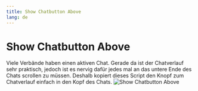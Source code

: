 ```yaml
---
title: Show Chatbutton Above
lang: de
---
```


# Show Chatbutton Above
Viele Verbände haben einen aktiven Chat. Gerade da ist der Chatverlauf sehr praktisch, jedoch ist es nervig dafür jedes mal an das untere Ende des Chats scrollen zu müssen. Deshalb kopiert dieses Script den Knopf zum Chatverlauf einfach in den Kopf des Chats.
![Show Chatbutton Above](/modules/showChatButtonAbove/de.png)
